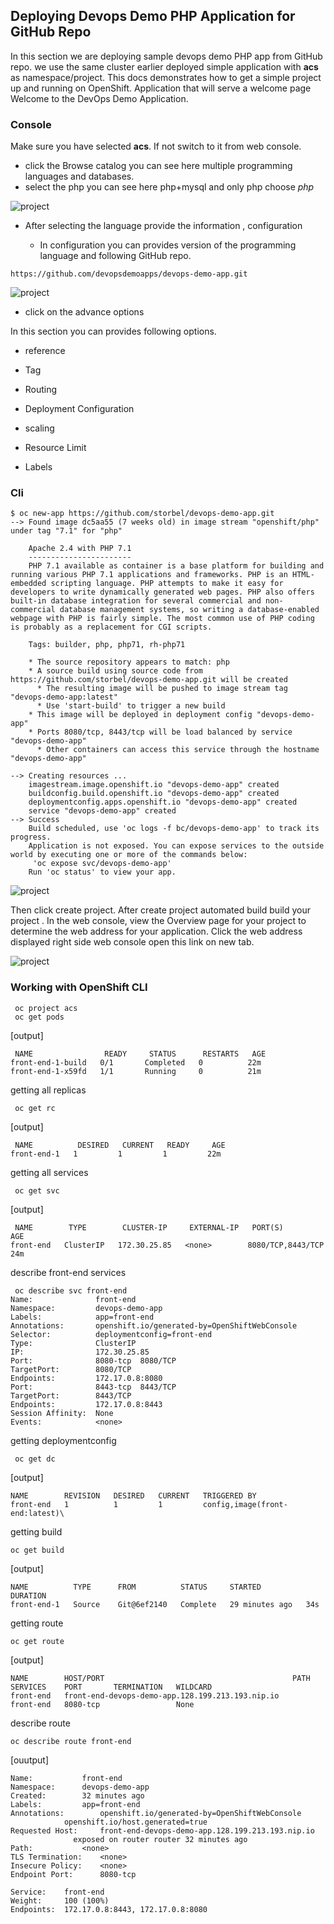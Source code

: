 ## Deploying Devops Demo PHP Application for GitHub Repo

In this section we are deploying sample devops demo PHP app from GitHub repo.
we use the same cluster earlier deployed simple application with **acs**  as  namespace/project.
This docs demonstrates how to get a simple project up and running on OpenShift. Application that will serve a welcome page Welcome to the DevOps Demo Application.

### Console
Make sure you have selected **acs**. If not  switch  to it from web console.

* click the Browse catalog you can see here multiple programming languages and databases.
* select the php you can see here php+mysql and only php choose *php*

![project](images/frontend01.png)

* After selecting the language provide the information ,
configuration

   * In configuration you can provides version of the programming language and following GitHub repo.

```
https://github.com/devopsdemoapps/devops-demo-app.git
```
![project](images/frontend02.png)

* click on the advance options

In this section you can provides following options.
* reference

* Tag

* Routing

* Deployment Configuration

* scaling

* Resource Limit

* Labels
### Cli
```
$ oc new-app https://github.com/storbel/devops-demo-app.git
--> Found image dc5aa55 (7 weeks old) in image stream "openshift/php" under tag "7.1" for "php"

    Apache 2.4 with PHP 7.1
    -----------------------
    PHP 7.1 available as container is a base platform for building and running various PHP 7.1 applications and frameworks. PHP is an HTML-embedded scripting language. PHP attempts to make it easy for developers to write dynamically generated web pages. PHP also offers built-in database integration for several commercial and non-commercial database management systems, so writing a database-enabled webpage with PHP is fairly simple. The most common use of PHP coding is probably as a replacement for CGI scripts.

    Tags: builder, php, php71, rh-php71

    * The source repository appears to match: php
    * A source build using source code from https://github.com/storbel/devops-demo-app.git will be created
      * The resulting image will be pushed to image stream tag "devops-demo-app:latest"
      * Use 'start-build' to trigger a new build
    * This image will be deployed in deployment config "devops-demo-app"
    * Ports 8080/tcp, 8443/tcp will be load balanced by service "devops-demo-app"
      * Other containers can access this service through the hostname "devops-demo-app"

--> Creating resources ...
    imagestream.image.openshift.io "devops-demo-app" created
    buildconfig.build.openshift.io "devops-demo-app" created
    deploymentconfig.apps.openshift.io "devops-demo-app" created
    service "devops-demo-app" created
--> Success
    Build scheduled, use 'oc logs -f bc/devops-demo-app' to track its progress.
    Application is not exposed. You can expose services to the outside world by executing one or more of the commands below:
     'oc expose svc/devops-demo-app'
    Run 'oc status' to view your app.
```

![project](images/frontend03.png)

 Then click create project. After create project automated build build your project .
 In the web console, view the Overview page for your project to determine the web address for your application. Click the web address displayed right side web console open this link on new tab.

 ![project](images/frontend04.png)


### Working with OpenShift CLI

```
 oc project acs
 oc get pods
```

 [output]
```
 NAME                READY     STATUS      RESTARTS   AGE
front-end-1-build   0/1       Completed   0          22m
front-end-1-x59fd   1/1       Running     0          21m
```

 getting all replicas
```
 oc get rc
```
 [output]
```
 NAME          DESIRED   CURRENT   READY     AGE
front-end-1   1         1         1         22m
```

getting all services
```
 oc get svc
```

 [output]
```
 NAME        TYPE        CLUSTER-IP     EXTERNAL-IP   PORT(S)             AGE
front-end   ClusterIP   172.30.25.85   <none>        8080/TCP,8443/TCP   24m
```
 describe front-end services

```
 oc describe svc front-end
Name:              front-end
Namespace:         devops-demo-app
Labels:            app=front-end
Annotations:       openshift.io/generated-by=OpenShiftWebConsole
Selector:          deploymentconfig=front-end
Type:              ClusterIP
IP:                172.30.25.85
Port:              8080-tcp  8080/TCP
TargetPort:        8080/TCP
Endpoints:         172.17.0.8:8080
Port:              8443-tcp  8443/TCP
TargetPort:        8443/TCP
Endpoints:         172.17.0.8:8443
Session Affinity:  None
Events:            <none>
```

 getting deploymentconfig
```
 oc get dc
```
[output]
```
NAME        REVISION   DESIRED   CURRENT   TRIGGERED BY
front-end   1          1         1         config,image(front-end:latest)\

```

getting build
```
oc get build
```
[output]
```
NAME          TYPE      FROM          STATUS     STARTED          DURATION
front-end-1   Source    Git@6ef2140   Complete   29 minutes ago   34s

```
getting route
```
oc get route
```
[output]
```
NAME        HOST/PORT                                          PATH      SERVICES    PORT       TERMINATION   WILDCARD
front-end   front-end-devops-demo-app.128.199.213.193.nip.io             front-end   8080-tcp                 None
```
describe route
```
oc describe route front-end
```
[ouutput]
```
Name:			front-end
Namespace:		devops-demo-app
Created:		32 minutes ago
Labels:			app=front-end
Annotations:		openshift.io/generated-by=OpenShiftWebConsole
			openshift.io/host.generated=true
Requested Host:		front-end-devops-demo-app.128.199.213.193.nip.io
			  exposed on router router 32 minutes ago
Path:			<none>
TLS Termination:	<none>
Insecure Policy:	<none>
Endpoint Port:		8080-tcp

Service:	front-end
Weight:		100 (100%)
Endpoints:	172.17.0.8:8443, 172.17.0.8:8080

```